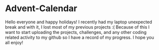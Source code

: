 # Advent-Calendar
Hello everyone and happy holidays! I recently had my laptop unexpected break and with it, I lost most of my previous projects :( 
Because of this I want to start uploading the projects, challenges, and any other coding related activity to my github so I have a record of my progress. I hope you all enjoy!
